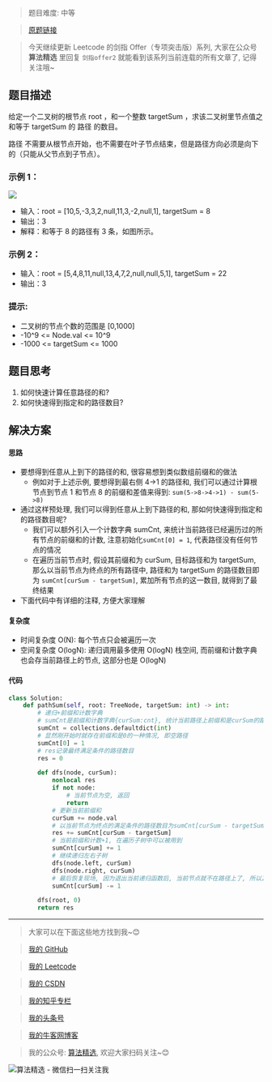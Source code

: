 > 题目难度: 中等

> [原题链接](https://leetcode.cn/problems/6eUYwP/)

> 今天继续更新 Leetcode 的剑指 Offer（专项突击版）系列, 大家在公众号 **算法精选** 里回复 `剑指offer2` 就能看到该系列当前连载的所有文章了, 记得关注哦~

## 题目描述

给定一个二叉树的根节点 root ，和一个整数 targetSum ，求该二叉树里节点值之和等于 targetSum 的 路径 的数目。

路径 不需要从根节点开始，也不需要在叶子节点结束，但是路径方向必须是向下的（只能从父节点到子节点）。

### 示例 1：

![](https://assets.leetcode.com/uploads/2021/04/09/pathsum3-1-tree.jpg)

- 输入：root = [10,5,-3,3,2,null,11,3,-2,null,1], targetSum = 8
- 输出：3
- 解释：和等于 8 的路径有 3 条，如图所示。

### 示例 2：

- 输入：root = [5,4,8,11,null,13,4,7,2,null,null,5,1], targetSum = 22
- 输出：3

### 提示:

- 二叉树的节点个数的范围是 [0,1000]
- -10^9 <= Node.val <= 10^9
- -1000 <= targetSum <= 1000

## 题目思考

1. 如何快速计算任意路径的和?
1. 如何快速得到指定和的路径数目?

## 解决方案

#### 思路

- 要想得到任意从上到下的路径的和, 很容易想到类似数组前缀和的做法
  - 例如对于上述示例, 要想得到最右侧 4->1 的路径和, 我们可以通过计算根节点到节点 1 和节点 8 的前缀和差值来得到: `sum(5->8->4->1) - sum(5->8)`
- 通过这样预处理, 我们可以得到任意从上到下路径的和, 那如何快速得到指定和的路径数目呢?
  - 我们可以额外引入一个计数字典 sumCnt, 来统计当前路径已经遍历过的所有节点的前缀和的计数, 注意初始化`sumCnt[0] = 1`, 代表路径没有任何节点的情况
  - 在遍历当前节点时, 假设其前缀和为 curSum, 目标路径和为 targetSum, 那么以当前节点为终点的所有路径中, 路径和为 targetSum 的路径数目即为 `sumCnt[curSum - targetSum]`, 累加所有节点的这一数目, 就得到了最终结果
- 下面代码中有详细的注释, 方便大家理解

#### 复杂度

- 时间复杂度 O(N): 每个节点只会被遍历一次
- 空间复杂度 O(logN): 递归调用最多使用 O(logN) 栈空间, 而前缀和计数字典也会存当前路径上的节点, 这部分也是 O(logN)

#### 代码

```python
class Solution:
    def pathSum(self, root: TreeNode, targetSum: int) -> int:
        # 递归+前缀和计数字典
        # sumCnt是前缀和计数字典{curSum:cnt}, 统计当前路径上前缀和是curSum的路径数目cnt
        sumCnt = collections.defaultdict(int)
        # 显然刚开始时就存在前缀和是0的一种情况, 即空路径
        sumCnt[0] = 1
        # res记录最终满足条件的路径数目
        res = 0

        def dfs(node, curSum):
            nonlocal res
            if not node:
                # 当前节点为空, 返回
                return
            # 更新当前前缀和
            curSum += node.val
            # 以当前节点为终点的满足条件的路径数目为sumCnt[curSum - targetSum], 累加到最终结果中
            res += sumCnt[curSum - targetSum]
            # 当前前缀和计数+1, 在遍历子树中可以被用到
            sumCnt[curSum] += 1
            # 继续递归左右子树
            dfs(node.left, curSum)
            dfs(node.right, curSum)
            # 最后恢复现场, 因为退出当前递归函数后, 当前节点就不在路径上了, 所以其计数要-1
            sumCnt[curSum] -= 1

        dfs(root, 0)
        return res
```

---

> 大家可以在下面这些地方找到我~😊

> [我的 GitHub](https://github.com/zjulyx)

> [我的 Leetcode](https://leetcode-cn.com/u/suibianfahui/)

> [我的 CSDN](https://me.csdn.net/zjulyx1993)

> [我的知乎专栏](https://zhuanlan.zhihu.com/c_1242508721932464128)

> [我的头条号](https://www.toutiao.com/c/user/1090304683804520/#mid=1671643017345028)

> [我的牛客网博客](https://blog.nowcoder.net/zjulyx)

> 我的公众号: [算法精选](https://mp.weixin.qq.com/s?__biz=MzA5MDk1MjI5MA==&mid=2247484158&idx=1&sn=90176bac32cf7af40e4074c721fd8a95&chksm=900285f3a7750ce5a068c9c9773781461819633f2fd60533732637ec9520c908371ebc218d49&scene=178&cur_album_id=1386231241346859009#rd), 欢迎大家扫码关注~😊

![算法精选 - 微信扫一扫关注我](https://pic1.zhimg.com/80/v2-7c988a7b35886df51596ef23616764ac_1440w.jpg)
